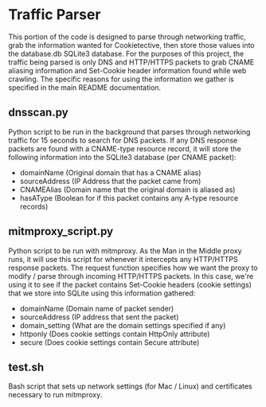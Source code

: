 # Traffic Parser
This portion of the code is designed to parse through networking traffic, grab the information wanted for Cookietective, then store those values into the database.db SQLite3 database. For the purposes of this project, the traffic being parsed is only DNS and HTTP/HTTPS packets to grab CNAME aliasing information and Set-Cookie header information found while web crawling. The specific reasons for using the information we gather is specified in the main README documentation.

## dnsscan.py
Python script to be run in the background that parses through networking traffic for 15 seconds to search for DNS packets. If any DNS response packets are found with a CNAME-type resource record, it will store the following information into the SQLite3 database (per CNAME packet):

- domainName (Original domain that has a CNAME alias)
- sourceAddress (IP Address that the packet came from)
- CNAMEAlias (Domain name that the original domain is aliased as)
- hasAType (Boolean for if this packet contains any A-type resource records)

## mitmproxy_script.py
Python script to be run with mitmproxy. As the Man in the Middle proxy runs, it will use this script for whenever it intercepts any HTTP/HTTPS response packets. The request function specifies how we want the proxy to modify / parse through incoming HTTP/HTTPS packets. In this case, we're using it to see if the packet contains Set-Cookie headers (cookie settings) that we store into SQLite using this information gathered:

- domainName (Domain name of packet sender)
- sourceAddress (IP address that sent the packet)
- domain_setting (What are the domain settings specified if any)
- httponly (Does cookie settings contain HttpOnly attribute)
- secure (Does cookie settings contain Secure attribute)

## test.sh
Bash script that sets up network settings (for Mac / Linux) and certificates necessary to run mitmproxy. 